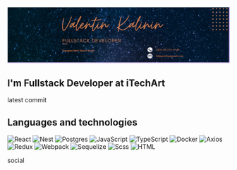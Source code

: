 ![Header](https://github.com/PrimkY/PrimkY/blob/main/assets/header.PNG)

## I'm Fullstack Developer at iTechArt

latest commit

## Languages and technologies
![React](https://img.shields.io/badge/-React-090909?style=for-the-badge&logo=react)
![Nest](https://img.shields.io/badge/-Nest-090909?style=for-the-badge&logo=nestjs)
![Postgres](https://img.shields.io/badge/-PostgresQl-090909?style=for-the-badge&logo=postgresql)
![JavaScript](https://img.shields.io/badge/-javasript-090909?style=for-the-badge&logo=javascript)
![TypeScript](https://img.shields.io/badge/-typescript-090909?style=for-the-badge&logo=typescript)
![Docker](https://img.shields.io/badge/-Docker-090909?style=for-the-badge&logo=docker)
![Axios](https://img.shields.io/badge/-axios-090909?style=for-the-badge&logo=axios)
![Redux](https://img.shields.io/badge/-Redux-090909?style=for-the-badge&logo=redux)
![Webpack](https://img.shields.io/badge/-Webpack-090909?style=for-the-badge&logo=webpack)
![Sequelize](https://img.shields.io/badge/-sequelize-090909?style=for-the-badge&logo=sequelize)
![Scss](https://img.shields.io/badge/-scss-090909?style=for-the-badge&logo=sass)
![HTML](https://img.shields.io/badge/-HTML5-090909?style=for-the-badge&logo=HTML5)

social
